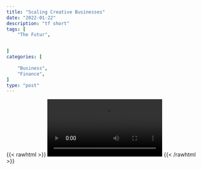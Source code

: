 ```yaml
---
title: "Scaling Creative Businesses"
date: "2022-01-22"
description: "tf short"
tags: [
    "The Futur",


]
categories: [
    
    "Business",
    "Finance",
]
type: "post"
---
```

{{< rawhtml >}}
    <video width="auto" height="auto" controls>
        <source src="https://clips.dev00ps.com/The_Futur/1.mp4" type="video/mp4"> 
    </video>
{{< /rawhtml >}}